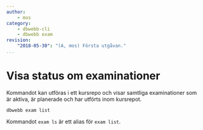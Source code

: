 ```yaml
---
author:
    - mos
category:
    - dbwebb-cli
    - dbwebb exam
revision:
    "2018-05-30": "(A, mos) Första utgåvan."
...
```

Visa status om examinationer
==================================

Kommandot kan utföras i ett kursrepo och visar samtliga examinationer som är aktiva, är planerade och har utförts inom kursrepot.

```text
dbwebb exam list
```

Kommandot `exam ls` är ett alias för `exam list`.
